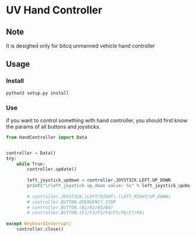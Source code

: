 # UV Hand Controller
## Note
It is desighed only for bitcq unmanned vehicle hand controller
## Usage
### Install
```commandline
python3 setup.py install
```
### Use
if you want to control something with hand controller, you should first know the params of all buttons and joysticks.
```python
from HandController import Data


controller = Data()
try:
    while True:
        controller.update()
        
        left_joystick_updown = controller.JOYSTICK.LEFT.UP_DOWN
        print("\rleft_joystick up_down value: %s" % left_joystick_updown)
        
        # controller.JOYSTICK.(LEFT/RIGHT).(LEFT_RIGHT/UP_DOWN)
        # controller.BUTTON.EMERGENCY_STOP
        # controller.BUTTON.(B1/B2/B3/B4)
        # controller.BUTTON.(F1/F2/F3/F4/F5/F6/F7/F8)
        
except KeyboardInterrupt:
    controller.close()
```
